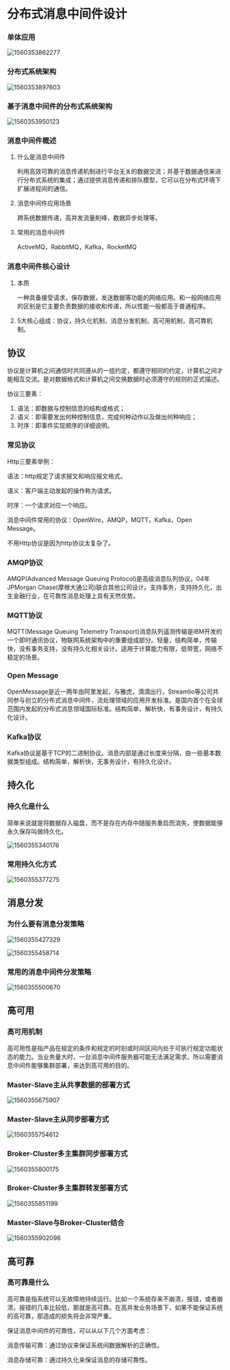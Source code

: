 # 分布式消息中间件设计

### 单体应用

![1560353862277](C:\Users\zhu\AppData\Roaming\Typora\typora-user-images\1560353862277.png)

### 分布式系统架构

![1560353897603](C:\Users\zhu\AppData\Roaming\Typora\typora-user-images\1560353897603.png)

### 基于消息中间件的分布式系统架构

![1560353950123](C:\Users\zhu\AppData\Roaming\Typora\typora-user-images\1560353950123.png)

### 消息中间件概述

1. 什么是消息中间件

   利用高效可靠的消息传递机制进行平台无关的数据交流；并基于数据通信来进行分布式系统的集成；通过提供消息传递和排队模型，它可以在分布式环境下扩展进程间的通信。

2. 消息中间件应用场景

   跨系统数据传递，高并发流量削峰，数据异步处理等。

3. 常用的消息中间件

   ActiveMQ，RabbitMQ，Kafka，RocketMQ

### 消息中间件核心设计

1. 本质

   一种具备接受请求，保存数据，发送数据等功能的网络应用。和一般网络应用的区别是它主要负责数据的接收和传递，所以性能一般都高于普通程序。

2. 5大核心组成：协议，持久化机制，消息分发机制，高可用机制，高可靠机制。

## 协议

协议是计算机之间通信时共同遵从的一组约定，都遵守相同的约定，计算机之间才能相互交流。是对数据格式和计算机之间交换数据时必须遵守的规则的正式描述。

协议三要素：

1. 语法：即数据与控制信息的结构或格式；
2. 语义：即需要发出何种控制信息，完成何种动作以及做出何种响应；
3. 时序：即事件实现顺序的详细说明。

### 常见协议

Http三要素举例：

语法：http规定了请求报文和响应报文格式。

语义：客户端主动发起的操作称为请求。

时序：一个请求对应一个响应。

消息中间件常用的协议：OpenWire，AMQP，MQTT，Kafka，Open Message。

不用Http协议是因为http协议太复杂了。

### AMQP协议

AMQP(Advanced Message Queuing Protocol)是高级消息队列协议，04年JPMorgan Chase(摩根大通公司)联合其他公司设计。支持事务，支持持久化，出生金融行业，在可靠性消息处理上具有天然优势。

### MQTT协议

MQTT(Message Queuing Telemetry Transport)消息队列遥测传输是IBM开发的一个即时通讯协议，物联网系统架构中的重要组成部分。轻量，结构简单，传输快，没有事务支持，没有持久化相关设计。适用于计算能力有限，低带宽，网络不稳定的场景。

### Open Message

OpenMessage是近一两年由阿里发起，与雅虎，滴滴出行，Streamlio等公司共同参与创立的分布式消息中间件，流处理领域的应用开发标准。是国内首个在全球范围内发起的分布式消息领域国际标准。结构简单，解析快，有事务设计，有持久化设计。

### Kafka协议

Kafka协议是基于TCP的二进制协议。消息内部是通过长度来分隔，由一些基本数据类型组成。结构简单，解析快，无事务设计，有持久化设计。

 ## 持久化

### 持久化是什么

简单来说就是将数据存入磁盘，而不是存在内存中随服务重启而消失，使数据能够永久保存叫做持久化。

![1560355340176](C:\Users\zhu\AppData\Roaming\Typora\typora-user-images\1560355340176.png)

### 常用持久化方式

![1560355377275](C:\Users\zhu\AppData\Roaming\Typora\typora-user-images\1560355377275.png)

## 消息分发

### 为什么要有消息分发策略

![1560355427329](C:\Users\zhu\AppData\Roaming\Typora\typora-user-images\1560355427329.png)

![1560355458714](C:\Users\zhu\AppData\Roaming\Typora\typora-user-images\1560355458714.png)

### 常用的消息中间件分发策略

![1560355500670](C:\Users\zhu\AppData\Roaming\Typora\typora-user-images\1560355500670.png)

## 高可用

### 高可用机制

高可用性是指产品在规定的条件和规定的时刻或时间区间内处于可执行规定功能状态的能力。当业务量大时，一台消息中间件服务器可能无法满足需求，所以需要消息中间件能够集群部署，来达到高可用的目的。

### Master-Slave主从共享数据的部署方式

![1560355675907](C:\Users\zhu\AppData\Roaming\Typora\typora-user-images\1560355675907.png)

### Master-Slave主从同步部署方式

![1560355754612](C:\Users\zhu\AppData\Roaming\Typora\typora-user-images\1560355754612.png)

### Broker-Cluster多主集群同步部署方式

![1560355800175](C:\Users\zhu\AppData\Roaming\Typora\typora-user-images\1560355800175.png)

### Broker-Cluster多主集群转发部署方式

![1560355851199](C:\Users\zhu\AppData\Roaming\Typora\typora-user-images\1560355851199.png)

### Master-Slave与Broker-Cluster结合

![1560355902098](C:\Users\zhu\AppData\Roaming\Typora\typora-user-images\1560355902098.png)

## 高可靠

### 高可靠是什么

高可靠是指系统可以无故障地持续运行。比如一个系统存来不崩溃，报错，或者崩溃，报错的几率比较低，那就是高可靠。在高并发业务场景下，如果不能保证系统的高可靠，那造成的损失将会非常严重。

保证消息中间件的可靠性，可以从以下几个方面考虑：

消息传输可靠：通过协议来保证系统间数据解析的正确性。

消息存储可靠：通过持久化来保证消息的存储可靠性。





















